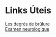 # Links Úteis

[Les degrés de brûlure](https://www.brulure.fr/generalites/differents-degres/)  
[Examen neurologique](https://www.cen-neurologie.fr/premier-cycle/examen-neurologique)
